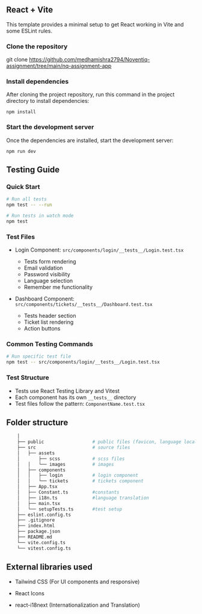 ## React + Vite

This template provides a minimal setup to get React working in Vite and some ESLint rules.


### Clone the repository

git clone https://github.com/medhamishra2794/Noventiq-assignment/tree/main/nq-assignment-app


### Install dependencies

After cloning the project repository, run this command in the project directory to install dependencies:

`npm install`


### Start the development server

Once the dependencies are installed, start the development server:

`npm run dev`


## Testing Guide

### Quick Start

```bash
# Run all tests
npm test -- --run

# Run tests in watch mode
npm test
```

### Test Files

- Login Component: `src/components/login/__tests__/Login.test.tsx`

  - Tests form rendering
  - Email validation
  - Password visibility
  - Language selection
  - Remember me functionality

- Dashboard Component: `src/components/tickets/__tests__/Dashboard.test.tsx`
  - Tests header section
  - Ticket list rendering
  - Action buttons

### Common Testing Commands

```bash
# Run specific test file
npm test -- src/components/login/__tests__/Login.test.tsx
```

### Test Structure

- Tests use React Testing Library and Vitest
- Each component has its own `__tests__` directory
- Test files follow the pattern: `ComponentName.test.tsx`


## Folder structure

```sh
    │
    ├── public                  # public files (favicon, language locales)
    ├── src                     # source files
    │   ├── assets
    │       ├── scss            # scss files
    │   │   └── images          # images
    │   ├── components
    │   │   ├── login           # login component
    │   │   └── tickets         # tickets component
    │   ├── App.tsx
    │   ├── Constant.ts         #constants
    │   ├── i18n.ts             #language translation
    │   ├── main.tsx
    │   └── setupTests.ts       #test setup
    ├── eslint.config.ts
    ├── .gitignore
    ├── index.html
    ├── package.json
    ├── README.md
    └── vite.config.ts
    └── vitest.config.ts
```

## External libraries used

- Tailwind CSS (For UI components and responsive)

- React Icons

- react-i18next (Internationalization and Translation)
